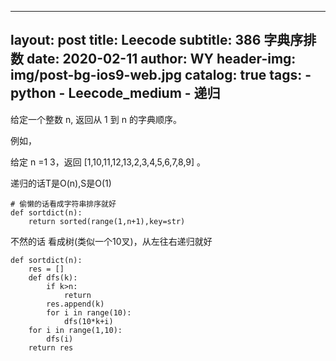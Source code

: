 
---
layout:     post
title:      Leecode
subtitle:   386  字典序排数
date:       2020-02-11
author:     WY
header-img: img/post-bg-ios9-web.jpg
catalog: true
tags:
    - python
    - Leecode_medium
    - 递归
---


给定一个整数 n, 返回从 1 到 n 的字典顺序。

例如，

给定 n =1 3，返回 [1,10,11,12,13,2,3,4,5,6,7,8,9] 。

递归的话T是O(n),S是O(1)

```
# 偷懒的话看成字符串排序就好
def sortdict(n):
    return sorted(range(1,n+1),key=str)
```
不然的话 看成树(类似一个10叉)，从左往右递归就好

```
def sortdict(n):
    res = []
    def dfs(k):
        if k>n:
            return 
        res.append(k)
        for i in range(10):
            dfs(10*k+i)
    for i in range(1,10):
        dfs(i)
    return res
```
